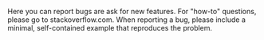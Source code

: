 Here you can report bugs are ask for new features. For "how-to" questions, please go to stackoverflow.com.
When reporting a bug, please include a minimal, self-contained example that reproduces the problem.